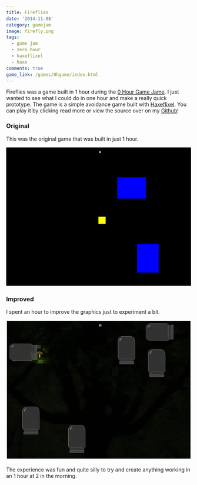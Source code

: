 ```yaml
---
title: Fireflies
date: '2014-11-08'
category: gamejam
image: firefly.png
tags: 
  - game jam
  - zero hour
  - haxeflixel
  - haxe
comments: true
game_link: /games/0hgame/index.html
---
```


Fireflies was a game built in 1 hour during the [0 Hour Game Jame](0hgame.eu). I just wanted to see what I could do in one hour and make a really quick prototype. The game is a simple avoidance game built with [Haxeflixel](http://haxeflixel.com/). You can play it by clicking read more or view the source over on my [Github](https://github.com/cxsquared/Firefly-0hgame)!

### Original

This was the original game that was built in just 1 hour.

![Image of original fire fly game](./ogfire.png)

### Improved

I spent an hour to improve the graphics just to experiment a bit.

![Image of improved fire fly game](./firefly.png)

The experience was fun and quite silly to try and create anything working in an 1 hour at 2 in the morning.
